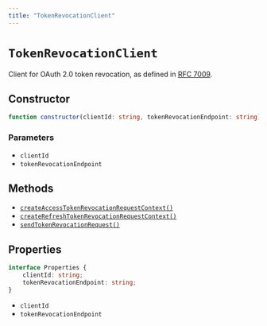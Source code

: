```yaml
---
title: "TokenRevocationClient"
---
```


# `TokenRevocationClient`

Client for OAuth 2.0 token revocation, as defined in [RFC 7009](https://datatracker.ietf.org/doc/html/rfc7009).

## Constructor

```ts
function constructor(clientId: string, tokenRevocationEndpoint: string): this;
```

### Parameters

- `clientId`
- `tokenRevocationEndpoint`

## Methods

- [`createAccessTokenRevocationRequestContext()`](/reference/oauth2/TokenRevocationClient/createAccessTokenRevocationRequestContext)
- [`createRefreshTokenRevocationRequestContext()`](/reference/oauth2/TokenRevocationClient/createRefreshTokenRevocationRequestContext)
- [`sendTokenRevocationRequest()`](/reference/oauth2/TokenRevocationClient/sendTokenRevocationRequest)

## Properties

```ts
interface Properties {
	clientId: string;
	tokenRevocationEndpoint: string;
}
```

- `clientId`
- `tokenRevocationEndpoint`
